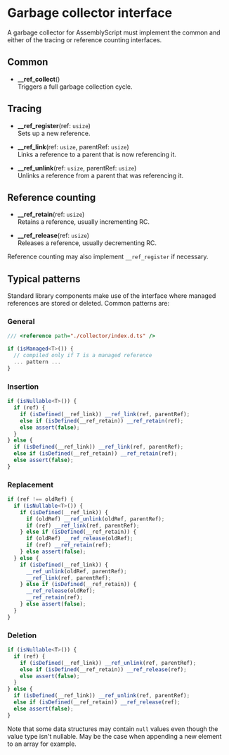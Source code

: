 Garbage collector interface
===========================

A garbage collector for AssemblyScript must implement the common and either of the tracing or reference counting interfaces.

Common
------

* **__ref_collect**()<br />
  Triggers a full garbage collection cycle.

Tracing
-------

* **__ref_register**(ref: `usize`)<br />
  Sets up a new reference.

* **__ref_link**(ref: `usize`, parentRef: `usize`)<br />
  Links a reference to a parent that is now referencing it.

* **__ref_unlink**(ref: `usize`, parentRef: `usize`)<br />
  Unlinks a reference from a parent that was referencing it.

Reference counting
------------------

* **__ref_retain**(ref: `usize`)<br />
  Retains a reference, usually incrementing RC.

* **__ref_release**(ref: `usize`)<br />
  Releases a reference, usually decrementing RC.

Reference counting may also implement `__ref_register` if necessary.

Typical patterns
----------------

Standard library components make use of the interface where managed references are stored or deleted. Common patterns are:

### General

```ts
/// <reference path="./collector/index.d.ts" />

if (isManaged<T>()) {
  // compiled only if T is a managed reference
  ... pattern ...
}
```

### Insertion

```ts
if (isNullable<T>()) {
  if (ref) {
    if (isDefined(__ref_link)) __ref_link(ref, parentRef);
    else if (isDefined(__ref_retain)) __ref_retain(ref);
    else assert(false);
  }
} else {
  if (isDefined(__ref_link)) __ref_link(ref, parentRef);
  else if (isDefined(__ref_retain)) __ref_retain(ref);
  else assert(false);
}
```

### Replacement

```ts
if (ref !== oldRef) {
  if (isNullable<T>()) {
    if (isDefined(__ref_link)) {
      if (oldRef) __ref_unlink(oldRef, parentRef);
      if (ref) __ref_link(ref, parentRef);
    } else if (isDefined(__ref_retain)) {
      if (oldRef) __ref_release(oldRef);
      if (ref) __ref_retain(ref);
    } else assert(false);
  } else {
    if (isDefined(__ref_link)) {
      __ref_unlink(oldRef, parentRef);
      __ref_link(ref, parentRef);
    } else if (isDefined(__ref_retain)) {
      __ref_release(oldRef);
      __ref_retain(ref);
    } else assert(false);
  }
}
```

### Deletion

```ts
if (isNullable<T>()) {
  if (ref) {
    if (isDefined(__ref_link)) __ref_unlink(ref, parentRef);
    else if (isDefined(__ref_retain)) __ref_release(ref);
    else assert(false);
  }
} else {
  if (isDefined(__ref_link)) __ref_unlink(ref, parentRef);
  else if (isDefined(__ref_retain)) __ref_release(ref);
  else assert(false);
}
```

Note that some data structures may contain `null` values even though the value type isn't nullable. May be the case when appending a new element to an array for example.
